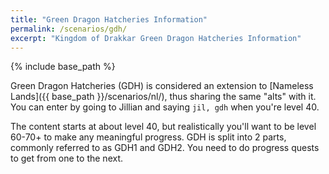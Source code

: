 ```yaml
---
title: "Green Dragon Hatcheries Information"
permalink: /scenarios/gdh/
excerpt: "Kingdom of Drakkar Green Dragon Hatcheries Information"
---
```


{% include base_path %}

Green Dragon Hatcheries (GDH) is considered an extension to [Nameless Lands]({{ base_path }}/scenarios/nl/), thus sharing the same "alts" with it. You can enter by going to Jillian and saying `jil, gdh` when you're level 40.

The content starts at about level 40, but realistically you'll want to be level 60-70+ to make any meaningful progress. GDH is split into 2 parts, commonly referred to as GDH1 and GDH2. You need to do progress quests to get from one to the next.
